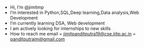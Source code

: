 - Hi, I’m @jimitmp
- I’m interested in Python,SQL,Deep learning,Data analysis,Web Development
- I’m currently learning DSA, Web development
- I am actively looking for internships to new skills
- How to reach me 
        email = jimitpanditputra19@cse.iiitp.ac.in
              = panditputrajm@gmail.com

<!---
jimitmp/jimitmp is a ✨ special ✨ repository because its `README.md` (this file) appears on your GitHub profile.
You can click the Preview link to take a look at your changes.
--->
